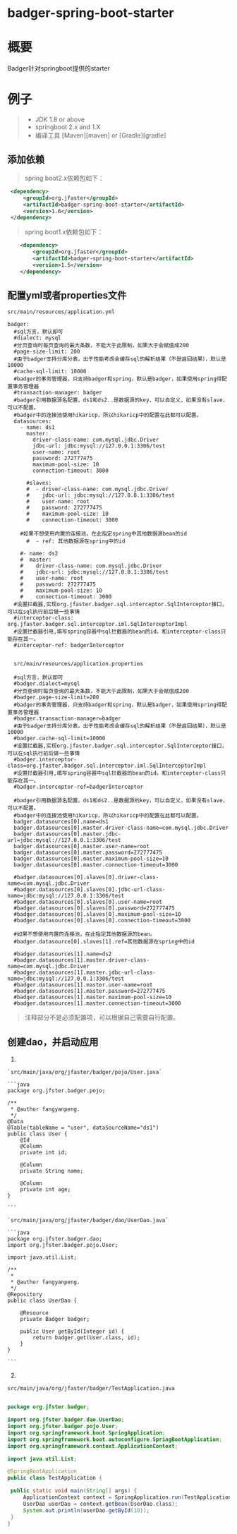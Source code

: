 # badger-spring-boot-starter

# 概要
Badger针对springboot提供的starter

# 例子
>  * JDK 1.8 or above
>  * springboot 2.x and 1.X
>  * 编译工具 [Maven][maven] or [Gradle][gradle]

## 添加依赖
> spring boot2.x依赖包如下：
   ```xml
    <dependency>
        <groupId>org.jfaster</groupId>
        <artifactId>badger-spring-boot-starter</artifactId>
        <version>1.6</version>
    </dependency>
   ```
> spring boot1.x依赖包如下：   
   ```xml
       <dependency>
           <groupId>org.jfaster</groupId>
           <artifactId>badger-spring-boot-starter</artifactId>
           <version>1.5</version>
       </dependency>
   ```
   
## 配置yml或者properties文件

    src/main/resources/application.yml

    badger:
      #sql方言，默认即可
      #dialect: mysql
      #分页查询时每页查询的最大条数，不能大于此限制，如果大于会赋值成200
      #page-size-limit: 200
      #由于badger支持分库分表，出于性能考虑会缓存sql的解析结果（不是返回结果），默认是10000
      #cache-sql-limit: 10000
      #badger的事务管理器，只支持badger和spring，默认是badger，如果使用spring得配置事务管理器
      #transaction-manager: badger
      #badger引用数据源名配置，ds1和ds2..是数据源的key，可以自定义，如果没有slave，可以不配置。
      #badger中的连接池使用hikaricp，所以hikaricp中的配置在此都可以配置。
      datasources:
        - name: ds1
          master:
            driver-class-name: com.mysql.jdbc.Driver
            jdbc-url: jdbc:mysql://127.0.0.1:3306/test
            user-name: root
            password: 272777475
            maximum-pool-size: 10
            connection-timeout: 3000
    
          #slaves:
          #  - driver-class-name: com.mysql.jdbc.Driver
          #    jdbc-url: jdbc:mysql://127.0.0.1:3306/test
          #    user-name: root
          #    password: 272777475
          #    maximum-pool-size: 10
          #    connection-timeout: 3000
    
        #如果不想使用内置的连接池，在此指定spring中其他数据源bean的id
          #  - ref: 其他数据源在spring中的id
    
        #- name: ds2
        #  master:
        #    driver-class-name: com.mysql.jdbc.Driver
        #    jdbc-url: jdbc:mysql://127.0.0.1:3306/test
        #    user-name: root
        #    password: 272777475
        #    maximum-pool-size: 10
        #    connection-timeout: 3000
      #设置拦截器,实现org.jfaster.badger.sql.interceptor.SqlInterceptor接口，可以在sql执行前后做一些事情
      #interceptor-class: org.jfaster.badger.sql.interceptor.iml.SqlInterceptorImpl
      #设置拦截器引用,填写spring容器中sql拦截器的bean的id。和interceptor-class只能存在其一。
      #interceptor-ref: badgerInterceptor
    

      src/main/resources/application.properties
      
      #sql方言，默认即可
      #badger.dialect=mysql
      #分页查询时每页查询的最大条数，不能大于此限制，如果大于会赋值成200
      #badger.page-size-limit=200
      #badger的事务管理器，只支持badger和spring，默认是badger，如果使用spring得配置事务管理器
      #badger.transaction-manager=badger
      #由于badger支持分库分表，出于性能考虑会缓存sql的解析结果（不是返回结果），默认是10000
      #badger.cache-sql-limit=10000
      #设置拦截器,实现org.jfaster.badger.sql.interceptor.SqlInterceptor接口，可以在sql执行前后做一些事情
      #badger.interceptor-class=org.jfaster.badger.sql.interceptor.iml.SqlInterceptorImpl
      #设置拦截器引用,填写spring容器中sql拦截器的bean的id。和interceptor-class只能存在其一。
      #badger.interceptor-ref=badgerInterceptor
      
      #badger引用数据源名配置，ds1和ds2..是数据源的key，可以自定义，如果没有slave，可以不配置。
      #badger中的连接池使用hikaricp，所以hikaricp中的配置在此都可以配置。      
      badger.datasources[0].name=ds1
      badger.datasources[0].master.driver-class-name=com.mysql.jdbc.Driver
      badger.datasources[0].master.jdbc-url=jdbc:mysql://127.0.0.1:3306/test
      badger.datasources[0].master.user-name=root
      badger.datasources[0].master.password=272777475
      badger.datasources[0].master.maximum-pool-size=10
      badger.datasources[0].master.connection-timeout=3000
      
      #badger.datasources[0].slaves[0].driver-class-name=com.mysql.jdbc.Driver
      #badger.datasources[0].slaves[0].jdbc-url-class-name=jdbc:mysql://127.0.0.1:3306/test
      #badger.datasources[0].slaves[0].user-name=root
      #badger.datasources[0].slaves[0].password=272777475
      #badger.datasources[0].slaves[0].maximum-pool-size=10
      #badger.datasources[0].slaves[0].connection-timeout=3000
      
      #如果不想使用内置的连接池，在此指定其他数据源的bean。
      #badger.datasource[0].slaves[1].ref=其他数据源在spring中的id
      
      #badger.datasources[1].name=ds2
      #badger.datasources[1].master.driver-class-name=com.mysql.jdbc.Driver
      #badger.datasources[1].master.jdbc-url-class-name=jdbc:mysql://127.0.0.1:3306/test
      #badger.datasources[1].master.user-name=root
      #badger.datasources[1].master.password=272777475
      #badger.datasources[1].master.maximum-pool-size=10
      #badger.datasources[1].master.connection-timeout=3000

> 注释部分不是必须配置项，可以根据自己需要自行配置。

## 创建dao，并启动应用
 
1.
    
    `src/main/java/org/jfaster/badger/pojo/User.java`

    ```java
    package org.jfster.badger.pojo;
    
    /**
     * @author fangyanpeng.
     */   
    @Data
    @Table(tableName = "user", dataSourceName="ds1")
    public class User {   
        @Id
        @Column
        private int id;   
     
        @Column
        private String name;
    
        @Column
        private int age;
    }

    ```

    `src/main/java/org/jfaster/badger/dao/UserDao.java`

    ```java
    package org.jfster.badger.dao;
    import org.jfster.badger.pojo.User;
    
    import java.util.List;
    
    /**
     * 
     * @author fangyanpeng.
     */
    @Repository
    public class UserDao {
    
        @Resource
        private Badger badger;
        
        public User getById(Integer id) {    
            return badger.get(User.class, id);   
        }
    }

    ```

2. 

   `src/main/java/org/jfaster/badger/TestApplication.java`

   ```java

   package org.jfster.badger;
   
   import org.jfster.badger.dao.UserDao;
   import org.jfster.badger.pojo.User;
   import org.springframework.boot.SpringApplication;
   import org.springframework.boot.autoconfigure.SpringBootApplication;
   import org.springframework.context.ApplicationContext;
   
   import java.util.List;
   
   @SpringBootApplication
   public class TestApplication {
   
   	public static void main(String[] args) {
   		ApplicationContext context = SpringApplication.run(TestApplication.class, args);
   		UserDao userDao = context.getBean(UserDao.class);
   		System.out.println(userDao.getById(10));
   	}
   }
   ```

